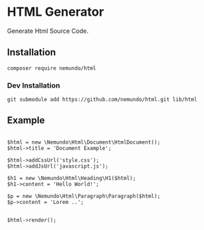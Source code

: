 # HTML Generator

Generate Html Source Code.


## Installation 
```
composer require nemundo/html
```

### Dev Installation
```
git submodule add https://github.com/nemundo/html.git lib/html
```


## Example
```

$html = new \Nemundo\Html\Document\HtmlDocument();
$html->title = 'Document Example';

$html->addCssUrl('style.css');
$html->addJsUrl('javascript.js');

$h1 = new \Nemundo\Html\Heading\H1($html);
$h1->content = 'Hello World!';

$p = new \Nemundo\Html\Paragraph\Paragraph($html);
$p->content = 'Lorem ..';


$html->render();

```

